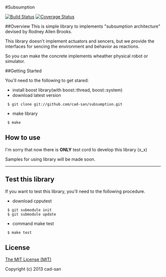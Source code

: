 #Subsumption

 [![Build Status](https://travis-ci.org/cad-san/subsumption.png?branch=master)](https://travis-ci.org/cad-san/subsumption)
 [![Coverage Status](https://coveralls.io/repos/cad-san/subsumption/badge.png)](https://coveralls.io/r/cad-san/subsumption)

##Overview
This is simple library to implements "subsumption architecture" devised by Rodney Allen Brooks.

This library doesn't implement actuators and sencers, but we provide the interfaces for sencing the environment and behavior as reactions. 

So you can make the concrete implements wheather physical robot or simulator.

##Getting Started

You'll need to the following to get stared:

* install boost library(with boost::thread, boost::system)
* download latest version

```
 $ git clone git://github.com/cad-san/subsumption.git
```

* make library

```
 $ make
```

## How to use

I'm sorry that now there is **ONLY** test cord to develop this library (x_x)

Samples for using library will be made soon.

----

## Test this library

If you want to test this library, you'll need to the following procedure.

* download cpputest

```
 $ git submodule init
 $ git submodule update
```

* command make test

```
 $ make test
```

## License

[The MIT License (MIT)](http://opensource.org/licenses/mit-license.php)

Copyright (c) 2013 cad-san
